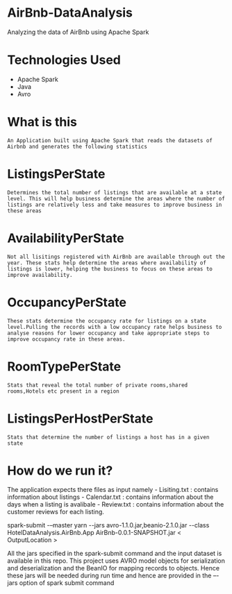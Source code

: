 # AirBnb-DataAnalysis
Analyzing the data of AirBnb using Apache Spark

# Technologies Used
  -	Apache Spark
  -	Java
  -	Avro

# What is this

	An Application built using Apache Spark that reads the datasets of Airbnb and generates the following statistics

# ListingsPerState
	Determines the total number of listings that are available at a state level. This will help business determine the areas where the number of listings are relatively less and take measures to improve business in these areas
# AvailabilityPerState
	Not all lisitings registered with AirBnb are available through out the year. These stats help determine the areas where availability of listings is lower, helping the business to focus on these areas to improve availability.
# OccupancyPerState
	These stats determine the occupancy rate for listings on a state level.Pulling the records with a low occupancy rate helps business to analyse reasons for lower occupancy and take appropriate steps to improve occupancy rate in these areas.
# RoomTypePerState
	Stats that reveal the total number of private rooms,shared rooms,Hotels etc present in a region
# ListingsPerHostPerState
	Stats that determine the number of listings a host has in a given state

# How do we run it?

The application expects there files as input namely
	-  Lisiting.txt : contains information about listings
	-  Calendar.txt : contains information about the days when a listing is avalibale
	-  Review.txt : contains information about the customer reviews for each listing.

spark-submit -–master yarn --jars avro-1.1.0.jar,beanio-2.1.0.jar --class HotelDataAnalysis.AirBnb.App  AirBnb-0.0.1-SNAPSHOT.jar <inputDir containing the above mentioned files> < OutputLocation >


All the jars specified in the spark-submit command and the input dataset is available in this repo.
This project uses AVRO model objects for serialization and deserialization and the BeanIO for mapping records to objects. Hence these jars will be needed during run time and hence are provided in the –-jars option of spark submit command

